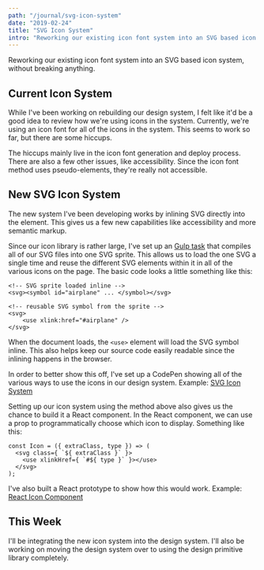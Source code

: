 ```yaml
---
path: "/journal/svg-icon-system"
date: "2019-02-24"
title: "SVG Icon System"
intro: "Reworking our existing icon font system into an SVG based icon system, without breaking anything."
---
```


Reworking our existing icon font system into an SVG based icon system, without breaking anything.

## Current Icon System

While I've been working on rebuilding our design system, I felt like it'd be a good idea to review how we're using icons in the system. Currently, we're using an icon font for all of the icons in the system. This seems to work so far, but there are some hiccups.

The hiccups mainly live in the icon font generation and deploy process. There are also a few other issues, like accessibility. Since the icon font method uses pseudo-elements, they're really not accessible.

## New SVG Icon System

The new system I've been developing works by inlining SVG directly into the element. This gives us a few new capabilities like accessibility and more semantic markup.

Since our icon library is rather large, I've set up an [Gulp task]([https://www.npmjs.com/package/gulp-svg-sprite](https://www.npmjs.com/package/gulp-svg-sprite)) that compiles all of our SVG files into one SVG sprite. This allows us to load the one SVG a single time and reuse the different SVG elements within it in all of the various icons on the page. The basic code looks a little something like this:

    <!-- SVG sprite loaded inline -->
    <svg><symbol id="airplane" ... </symbol></svg>

    <!-- reusable SVG symbol from the sprite -->
    <svg>
    	<use xlink:href="#airplane" />
    </svg>

When the document loads, the `<use>` element will load the SVG symbol inline. This also helps keep our source code easily readable since the inlining happens in the browser.

In order to better show this off, I've set up a CodePen showing all of the various ways to use the icons in our design system. Example: [SVG Icon System]([https://codepen.io/richbachman/pen/XOPrKY](https://codepen.io/richbachman/pen/XOPrKY))

Setting up our icon system using the method above also gives us the chance to build it a React component. In the React component, we can use a prop to programmatically choose which icon to display. Something like this:

    const Icon = ({ extraClass, type }) => (
      <svg class={ `${ extraClass }` }>
        <use xlinkHref={ `#${ type }` }></use>
      </svg>
    );

I've also built a React prototype to show how this would work. Example: [React Icon Component]([https://repl.it/@RichBachman/react-icon-component](https://repl.it/@RichBachman/react-icon-component))

## This Week

I'll be integrating the new icon system into the design system. I'll also be working on moving the design system over to using the design primitive library completely.